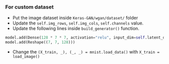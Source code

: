 ### For custom dataset
- Put the image dataset inside `Keras-GAN/wgan/dataset/` folder
- Update the `self.img_rows`, `self.img_cols`, `self.channels` value.
- Update the following lines inside `build_generator()` function.
```python
model.add(Dense(128 * 7 * 7, activation="relu", input_dim=self.latent_dim))
model.add(Reshape((7, 7, 128)))
```
- Change the `(X_train, _), (_, _) = mnist.load_data()` with `X_train = load_image()`